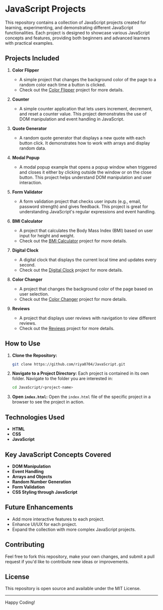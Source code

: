 # JavaScript Projects

This repository contains a collection of JavaScript projects created for learning, experimenting, and demonstrating different JavaScript functionalities. Each project is designed to showcase various JavaScript concepts and features, providing both beginners and advanced learners with practical examples.

## Projects Included

1. **Color Flipper**
   - A simple project that changes the background color of the page to a random color each time a button is clicked.
   - Check out the [Color Flipper](https://github.com/riya0704/JavaScript-colorFliper) project for more details.

2. **Counter**
   - A simple counter application that lets users increment, decrement, and reset a counter value. This project demonstrates the use of DOM manipulation and event handling in JavaScript.

3. **Quote Generator**
   - A random quote generator that displays a new quote with each button click. It demonstrates how to work with arrays and display random data.

4. **Modal Popup**
   - A modal popup example that opens a popup window when triggered and closes it either by clicking outside the window or on the close button. This project helps understand DOM manipulation and user interaction.

5. **Form Validator**
   - A form validation project that checks user inputs (e.g., email, password strength) and gives feedback. This project is great for understanding JavaScript's regular expressions and event handling.

6. **BMI Calculator**
   - A project that calculates the Body Mass Index (BMI) based on user input for height and weight.
   - Check out the [BMI Calculator](BMICalculator/index.html) project for more details.

7. **Digital Clock**
   - A digital clock that displays the current local time and updates every second.
   - Check out the [Digital Clock](DigitalClock/index.html) project for more details.

8. **Color Changer**
   - A project that changes the background color of the page based on user selection.
   - Check out the [Color Changer](colorChanger/index.html) project for more details.

9. **Reviews**
   - A project that displays user reviews with navigation to view different reviews.
   - Check out the [Reviews](reviews/index.html) project for more details.


## How to Use

1. **Clone the Repository:**
    ```bash
    git clone https://github.com/riya0704/JavaScript.git
    ```

2. **Navigate to a Project Directory:**
    Each project is contained in its own folder. Navigate to the folder you are interested in:
    ```bash
    cd JavaScript/<project-name>
    ```

3. **Open `index.html`:**
    Open the `index.html` file of the specific project in a browser to see the project in action.

## Technologies Used

- **HTML**
- **CSS**
- **JavaScript**

## Key JavaScript Concepts Covered

- **DOM Manipulation**
- **Event Handling**
- **Arrays and Objects**
- **Random Number Generation**
- **Form Validation**
- **CSS Styling through JavaScript**

## Future Enhancements

- Add more interactive features to each project.
- Enhance UI/UX for each project.
- Expand the collection with more complex JavaScript projects.

## Contributing

Feel free to fork this repository, make your own changes, and submit a pull request if you'd like to contribute new ideas or improvements.

## License

This repository is open source and available under the MIT License.

---

Happy Coding!
